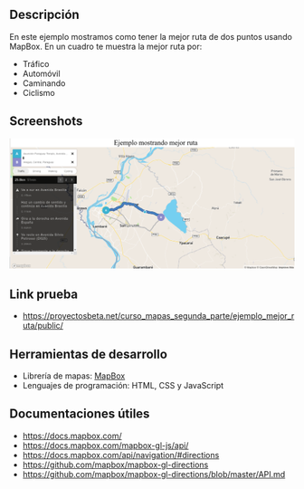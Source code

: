 ## Descripción
En este ejemplo mostramos como tener la mejor ruta de dos puntos usando MapBox.
En un cuadro te muestra la mejor ruta por:
* Tráfico
* Automóvil
* Caminando
* Ciclismo

## Screenshots
![Screenshot](screenshots/EjemploRutaEntreDosPuntos.png)

## Link prueba
* https://proyectosbeta.net/curso_mapas_segunda_parte/ejemplo_mejor_ruta/public/

## Herramientas de desarrollo
* Librería de mapas: [MapBox](https://www.mapbox.com/)
* Lenguajes de programación: HTML, CSS y JavaScript

## Documentaciones útiles
* https://docs.mapbox.com/
* https://docs.mapbox.com/mapbox-gl-js/api/
* https://docs.mapbox.com/api/navigation/#directions
* https://github.com/mapbox/mapbox-gl-directions
* https://github.com/mapbox/mapbox-gl-directions/blob/master/API.md
